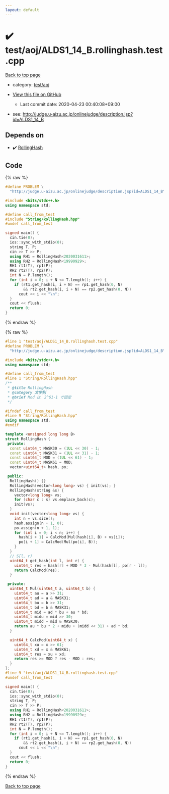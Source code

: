 ```yaml
---
layout: default
---
```


<!-- mathjax config similar to math.stackexchange -->
<script type="text/javascript" async
  src="https://cdnjs.cloudflare.com/ajax/libs/mathjax/2.7.5/MathJax.js?config=TeX-MML-AM_CHTML">
</script>
<script type="text/x-mathjax-config">
  MathJax.Hub.Config({
    TeX: { equationNumbers: { autoNumber: "AMS" }},
    tex2jax: {
      inlineMath: [ ['$','$'] ],
      processEscapes: true
    },
    "HTML-CSS": { matchFontHeight: false },
    displayAlign: "left",
    displayIndent: "2em"
  });
</script>

<script type="text/javascript" src="https://cdnjs.cloudflare.com/ajax/libs/jquery/3.4.1/jquery.min.js"></script>
<script src="https://cdn.jsdelivr.net/npm/jquery-balloon-js@1.1.2/jquery.balloon.min.js" integrity="sha256-ZEYs9VrgAeNuPvs15E39OsyOJaIkXEEt10fzxJ20+2I=" crossorigin="anonymous"></script>
<script type="text/javascript" src="../../../assets/js/copy-button.js"></script>
<link rel="stylesheet" href="../../../assets/css/copy-button.css" />


# :heavy_check_mark: test/aoj/ALDS1_14_B.rollinghash.test.cpp

<a href="../../../index.html">Back to top page</a>

* category: <a href="../../../index.html#0d0c91c0cca30af9c1c9faef0cf04aa9">test/aoj</a>
* <a href="{{ site.github.repository_url }}/blob/master/test/aoj/ALDS1_14_B.rollinghash.test.cpp">View this file on GitHub</a>
    - Last commit date: 2020-04-23 00:40:08+09:00


* see: <a href="http://judge.u-aizu.ac.jp/onlinejudge/description.jsp?id=ALDS1_14_B">http://judge.u-aizu.ac.jp/onlinejudge/description.jsp?id=ALDS1_14_B</a>


## Depends on

* :heavy_check_mark: <a href="../../../library/String/RollingHash.hpp.html">RollingHash</a>


## Code

<a id="unbundled"></a>
{% raw %}
```cpp
#define PROBLEM \
  "http://judge.u-aizu.ac.jp/onlinejudge/description.jsp?id=ALDS1_14_B"

#include <bits/stdc++.h>
using namespace std;

#define call_from_test
#include "String/RollingHash.hpp"
#undef call_from_test

signed main() {
  cin.tie(0);
  ios::sync_with_stdio(0);
  string T, P;
  cin >> T >> P;
  using RH1 = RollingHash<2020031611>;
  using RH2 = RollingHash<19990929>;
  RH1 rt1(T), rp1(P);
  RH2 rt2(T), rp2(P);
  int N = P.length();
  for (int i = 0; i + N <= T.length(); i++) {
    if (rt1.get_hash(i, i + N) == rp1.get_hash(0, N)
        && rt2.get_hash(i, i + N) == rp2.get_hash(0, N))
      cout << i << "\n";
  }
  cout << flush;
  return 0;
}
```
{% endraw %}

<a id="bundled"></a>
{% raw %}
```cpp
#line 1 "test/aoj/ALDS1_14_B.rollinghash.test.cpp"
#define PROBLEM \
  "http://judge.u-aizu.ac.jp/onlinejudge/description.jsp?id=ALDS1_14_B"

#include <bits/stdc++.h>
using namespace std;

#define call_from_test
#line 1 "String/RollingHash.hpp"
/**
 * @title RollingHash
 * @category 文字列
 * @brief Mod は　2^61-1 で固定
 */

#ifndef call_from_test
#line 9 "String/RollingHash.hpp"
using namespace std;
#endif

template <unsigned long long B>
struct RollingHash {
 private:
  const uint64_t MASK30 = (1UL << 30) - 1;
  const uint64_t MASK31 = (1UL << 31) - 1;
  const uint64_t MOD = (1UL << 61) - 1;
  const uint64_t MASK61 = MOD;
  vector<uint64_t> hash, po;

 public:
  RollingHash() {}
  RollingHash(vector<long long> vs) { init(vs); }
  RollingHash(string &s) {
    vector<long long> vs;
    for (char c : s) vs.emplace_back(c);
    init(vs);
  }
  void init(vector<long long> vs) {
    int n = vs.size();
    hash.assign(n + 1, 0);
    po.assign(n + 1, 1);
    for (int i = 0; i < n; i++) {
      hash[i + 1] = CalcMod(Mul(hash[i], B) + vs[i]);
      po[i + 1] = CalcMod(Mul(po[i], B));
    }
  }
  // S[l, r)
  uint64_t get_hash(int l, int r) {
    uint64_t res = hash[r] + MOD * 3 - Mul(hash[l], po[r - l]);
    return CalcMod(res);
  }

 private:
  uint64_t Mul(uint64_t a, uint64_t b) {
    uint64_t au = a >> 31;
    uint64_t ad = a & MASK31;
    uint64_t bu = b >> 31;
    uint64_t bd = b & MASK31;
    uint64_t mid = ad * bu + au * bd;
    uint64_t midu = mid >> 30;
    uint64_t midd = mid & MASK30;
    return au * bu * 2 + midu + (midd << 31) + ad * bd;
  }

  uint64_t CalcMod(uint64_t x) {
    uint64_t xu = x >> 61;
    uint64_t xd = x & MASK61;
    uint64_t res = xu + xd;
    return res >= MOD ? res - MOD : res;
  }
};
#line 9 "test/aoj/ALDS1_14_B.rollinghash.test.cpp"
#undef call_from_test

signed main() {
  cin.tie(0);
  ios::sync_with_stdio(0);
  string T, P;
  cin >> T >> P;
  using RH1 = RollingHash<2020031611>;
  using RH2 = RollingHash<19990929>;
  RH1 rt1(T), rp1(P);
  RH2 rt2(T), rp2(P);
  int N = P.length();
  for (int i = 0; i + N <= T.length(); i++) {
    if (rt1.get_hash(i, i + N) == rp1.get_hash(0, N)
        && rt2.get_hash(i, i + N) == rp2.get_hash(0, N))
      cout << i << "\n";
  }
  cout << flush;
  return 0;
}

```
{% endraw %}

<a href="../../../index.html">Back to top page</a>

